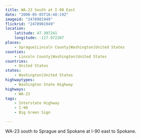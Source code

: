 ```yaml
---
title: WA-23 South at I-90 East
date: "2008-05-05T16:48:19Z"
imageid: "2478901949"
flickrid: "2478901949"
location:
    latitude: 47.307241
    longitude: -117.972207
places:
    - Sprague|Lincoln County|Washington|United States
counties:
    - Lincoln County|Washington|United States
countries:
    - United States
states:
    - Washington|United States
highwaytypes:
    - Washington State Highway
highways:
    - WA-23
tags:
    - Interstate Highway
    - I-90
    - Big Green Sign

---
```

WA-23 south to Sprague and Spokane at I-90 east to Spokane.